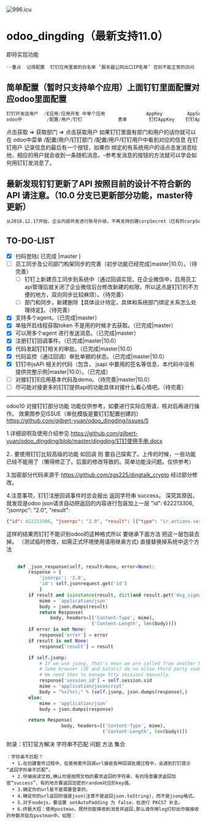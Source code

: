 ![996.icu](https://img.shields.io/badge/link-996.icu-red.svg)
# odoo_dingding（最新支持11.0）
即将实现功能
```
··重点  记得配置  钉钉应用里面的白名单 ‘服务器公网出口IP名单’ 否则不能正常的访问
```
## 简单配置（暂时只支持单个应用）上面钉钉里面配置对应odoo里面配置 
```python
钉钉开发这用户  /E应用/应用开发 中单个应用               AppKey         AppSecret      AgentId     
odoo中         /配置/用户/钉钉             表单        钉钉AppKey    钉钉AppSecret    agent_id
```
点击获取 => 获取部门  =>  点击获取用户 如果钉钉里面有部门和用户的话你就可以在 odoo中菜单 /配置/用户/钉钉部门 /配置/用户/钉钉用户中看到对应的信息
在钉钉用户 记录信息的最后有一个按钮，如果你 绑定的有系统用户的话点击发消息给他，相应的用户就会收到一条随机消息。-参考发消息的按钮的方法就可以学会如何用钉钉发消息了。




## 最新发现钉钉更新了API 按照目前的设计不符合新的API 请注意。（10.0 分支已更新部分功能，master待更新）
```xml
从2018.12.17开始，企业内部开发进行账号升级，不再支持创建corpSecret（已有的corpSecret可以继续使用）。企业内部开发后续可以通过创建应用来自动生成appKey和appSecret，然后开发者可以获取access_token，具体详情参考以下文档。
```

## TO-DO-LIST
- [X] 扫码登陆( 已完成 |master ) 
- [ ] 员工同步及公司部门构架同步的完善（初步功能已经完成|master|10.0）。（待完善）
     - [ ] 钉钉上新建员工同步到系统中（通过回调实现，在企业微信中，启用员工api管理后就关闭了企业微信后台修改新建的权限，所以这点是钉钉的不方便的地方，双向同步比较麻烦）。（待完善）
     - [ ] 部门和同步，新建删除【具体设计待定，具体和系统部门绑定关系怎么处理待定】。（待完善）
 
- [X] 支持多个agent。（已完成|master）
- [X] 单独开启线程获取token 不是用的时候才去获取。（已完成|master）
- [X] 可以用多个agent 进行发送消息。（已完成|master）
- [X] 注册钉钉回调事件。（已完成|master|10.0）
- [X] 代码发起钉钉相关的审批。（已完成|master|10.0）
- [X] 代码监控（通过回调）审批单据的状态。（已完成|master|10.0）
- [X] 钉钉中jsAPi 相关的代码（包含， jsapi 中要用的签名等信息，本代码中没有提供完整示例|master|10.0）。（已完成）
- [ ]  对接钉钉E应用基本代码及demo。（待完善|master|10.0）
- [ ]  尽可能对接更多的钉钉提供api的功能具体对接什么看心情吧。（待完善）

---------------------------------------------------
odoo10 对接钉钉部分功能
功能仅供参考，如要进行实际应用请，核对后再进行操作。
效果图参见ISSUE（审批模版是要钉钉配置创建的）https://github.com/gilbert-yuan/odoo_dingding/issues/5
 
1.详细说明及使用介绍参见 https://github.com/gilbert-yuan/odoo_dingding/blob/master/dingding/钉钉使用手册.docx


2.. 要使用钉钉比较高级的功能 如回调 则 要自己探索了。上传的时候，一些功能已经不能用了（懒得修正了。后面的修改导致的。简单功能没问题。仅供参考）

3.加密部分代码来源于 https://github.com/zgs225/dingtalk_crypto 经过部分修改。

4.注意事项，钉钉注册回调事件时总会报出 返回字符串 success。
深究其原因，就发现是odoo json请求自动把返回的内容进行包装加上一层 "id": 622213306, "jsonrpc": "2.0", "result":
```json
{"id": 622213306, "jsonrpc": "2.0", "result": [{"type": "ir.actions.server", "link_field_id": false, "name": "\u5b9a\u65f6\u83b7\u53d6\u6700\u65b0\u4ea7\u54c1\u4fe1\u606f", "active": false, "numbercall": -1, "channel_ids": [], "interval_number": 10, "model_id": [113, "\u8bfb\u53d6\u4eac\u4e1c\u7684\u4ea7\u54c1\u5206\u7c7b\u8bb0\u5f55\u4e0b\u6765\uff0c\u7136\u540e\u8fdb\u884c\u548c\u4ea7\u54c1\u7684\u5173\u8054\uff0c\u5206\u7c7bID\u548c\u4eac\u4e1c\u4e00\u81f4"], "doall": false, "model_name": "jd.category", "id": 15, "fields_lines": [], "priority": 8, "child_ids": [], "interval_type": "minutes", "template_id": false, "crud_model_id": false, "crud_model_name": false, "nextcall": "2018-03-15 02:56:20", "code": "model.all_search_and_write_new_info('all')", "display_name": "\u5b9a\u65f6\u83b7\u53d6\u6700\u65b0\u4ea7\u54c1\u4fe1\u606f", "user_id": [1, "Administrator"], "state": "code", "partner_ids": [], "binding_model_id": false}]}
```
这样的结果而钉钉不能识别odoo的这种格式所以 要继承下面方法 把这一层包装去掉。 （测试临时修改，如需正式环境使用请用继承方式) 直接替换掉系统中这个方法
```python
 
    def _json_response(self, result=None, error=None):
        response = {
            'jsonrpc': '2.0',
            'id': self.jsonrequest.get('id')
            }
        if result and isinstance(result, dict)and result.get('msg_signature'):
            mime = 'application/json'
            body = json.dumps(result)
            return Response(
                body, headers=[('Content-Type', mime),
                               ('Content-Length', len(body))])
        if error is not None:
            response['error'] = error
        if result is not None:
            response['result'] = result

        if self.jsonp:
            # If we use jsonp, that's mean we are called from another host
            # Some browser (IE and Safari) do no allow third party cookies
            # We need then to manage http sessions manually.
            response['session_id'] = self.session.sid
            mime = 'application/javascript'
            body = "%s(%s);" % (self.jsonp, json.dumps(response),)
        else:
            mime = 'application/json'
            body = json.dumps(response)

        return Response(
                    body, headers=[('Content-Type', mime),
                                   ('Content-Length', len(body))])

```


附录：钉钉官方解决 字符串不匹配 问题 方法 集合
```
：字符串不匹配？
  • 1.在创建套件过程中、在使用套件回调url接收各种回调处理过程中，会遇到钉钉提示 “返回字符串不匹配”。
  • 2.仔细阅读文档,确认你是按照文档的要求返回的字符串，有的场景要求返回加密“success”，有的地方要返回加密的random对应的key值。
  • 3.确定你的url是不是需要登录的。
  • 4.确定你的url返回的值是json(注意不是返回json.toString)，而不是jsonp格式。
  • 5.对于nodejs，要设置 setAutoPadding 为 false，在进行 PKCS7 补全。
  • 6.终极大招：使用postman，既然你能够收到消息并返回,那么请你用log打印出你接接收的参数并贴在postman中。如图：

```


